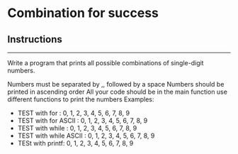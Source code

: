 # Combination for success

## Instructions
------------

Write a program that prints all possible combinations of single-digit numbers.

Numbers must be separated by ,, followed by a space
Numbers should be printed in ascending order
All your code should be in the main function
use different functions to print the numbers
Examples:

- TEST with for : 0, 1, 2, 3, 4, 5, 6, 7, 8, 9
- TEST with for ASCII : 0, 1, 2, 3, 4, 5, 6, 7, 8, 9
- TEST with while : 0, 1, 2, 3, 4, 5, 6, 7, 8, 9
- TEST with while ASCII : 0, 1, 2, 3, 4, 5, 6, 7, 8, 9
- TESt with printf: 0, 1, 2, 3, 4, 5, 6, 7, 8, 9

